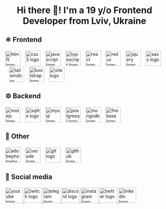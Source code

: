 <h1 align="center">Hi there 👋! I'm a 19 y/o Frontend Developer from Lviv, Ukraine</h1>

###

<h2 align="left">⚛️ Frontend</h2>

###

<div align="left">
  <img src="https://skillicons.dev/icons?i=html" height="48" alt="html5 logo"  />
  <img width="8" />
  <img src="https://skillicons.dev/icons?i=css" height="48" alt="css3 logo"  />
  <img width="8" />
  <img src="https://skillicons.dev/icons?i=js" height="48" alt="javascript logo"  />
  <img width="8" />
  <img src="https://skillicons.dev/icons?i=ts" height="48" alt="typescript logo"  />
  <img width="8" />
  <img src="https://skillicons.dev/icons?i=react" height="48" alt="react logo"  />
  <img width="8" />
  <img src="https://skillicons.dev/icons?i=redux" height="48" alt="redux logo"  />
  <img width="8" />
  <img src="https://skillicons.dev/icons?i=jquery" height="48" alt="jquery logo"  />
  <img width="8" />
  <img src="https://skillicons.dev/icons?i=sass" height="48" alt="sass logo"  />
  <img width="8" />
  <img src="https://skillicons.dev/icons?i=tailwind" height="48" alt="tailwindcss logo"  />
  <img width="8" />
  <img src="https://skillicons.dev/icons?i=bootstrap" height="48" alt="bootstrap logo"  />
  <img width="8" />
  <img src="https://skillicons.dev/icons?i=vite" height="48" alt="vite logo"  />
</div>

###

<h2 align="left">⚙️ Backend</h2>

###

<div align="left">
  <img src="https://skillicons.dev/icons?i=nodejs" height="48" alt="nodejs logo"  />
  <img width="8" />
  <img src="https://skillicons.dev/icons?i=sqlite" height="48" alt="sqlite logo"  />
  <img width="8" />
  <img src="https://skillicons.dev/icons?i=mysql" height="48" alt="mysql logo"  />
  <img width="8" />
  <img src="https://skillicons.dev/icons?i=postgres" height="48" alt="postgresql logo"  />
  <img width="8" />
  <img src="https://skillicons.dev/icons?i=mongodb" height="48" alt="mongodb logo"  />
  <img width="8" />
  <img src="https://skillicons.dev/icons?i=firebase" height="48" alt="firebase logo"  />
</div>

###

<h2 align="left">🔗 Other</h2>

###

<div align="left">
  <img src="https://skillicons.dev/icons?i=ps" height="48" alt="adobephotoshop logo"  />
  <img width="8" />
  <img src="https://skillicons.dev/icons?i=vscode" height="48" alt="vscode logo"  />
  <img width="8" />
  <img src="https://skillicons.dev/icons?i=git" height="48" alt="git logo"  />
  <img width="8" />
  <img src="https://skillicons.dev/icons?i=github" height="48" alt="github logo"  />
</div>

###

<h2 align="left">📱 Social media</h2>

###

<div align="left">
  <a href="https://www.youtube.com/@conceptbtw" target="_blank">
    <img src="https://raw.githubusercontent.com/maurodesouza/profile-readme-generator/master/src/assets/icons/social/youtube/default.svg" width="56" height="48" alt="youtube logo"  />
  </a>
  <a href="https://www.twitch.tv/conceptbytheway" target="_blank">
    <img src="https://raw.githubusercontent.com/maurodesouza/profile-readme-generator/master/src/assets/icons/social/twitch/default.svg" width="56" height="48" alt="twitch logo"  />
  </a>
  <a href="https://t.me/conceptbytheway" target="_blank">
    <img src="https://raw.githubusercontent.com/maurodesouza/profile-readme-generator/master/src/assets/icons/social/telegram/default.svg" width="56" height="48" alt="telegram logo"  />
  </a>
  <a href="https://discord.gg/PNQJQdxx9s" target="_blank">
    <img src="https://raw.githubusercontent.com/maurodesouza/profile-readme-generator/master/src/assets/icons/social/discord/default.svg" width="56" height="48" alt="discord logo"  />
  </a>
  <a href="https://www.instagram.com/conceptbytheway/" target="_blank">
    <img src="https://raw.githubusercontent.com/maurodesouza/profile-readme-generator/master/src/assets/icons/social/instagram/default.svg" width="56" height="48" alt="instagram logo"  />
  </a>
  <a href="https://x.com/conceptbtw" target="_blank">
    <img src="https://raw.githubusercontent.com/maurodesouza/profile-readme-generator/master/src/assets/icons/social/twitter/default.svg" width="56" height="48" alt="twitter logo"  />
  </a>
  <a href="https://www.linkedin.com/in/illiamovchko/" target="_blank">
    <img src="https://raw.githubusercontent.com/maurodesouza/profile-readme-generator/master/src/assets/icons/social/linkedin/default.svg" width="56" height="48" alt="linkedin logo"  />
  </a>
</div>

###
